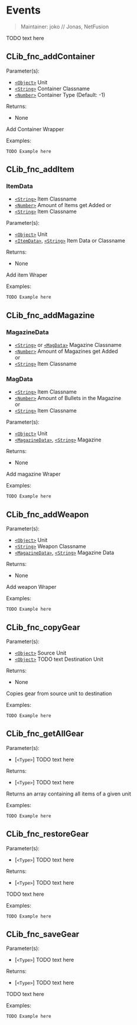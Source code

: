 # Events

> Maintainer: joko // Jonas, NetFusion

TODO text here

## CLib_fnc_addContainer

Parameter(s):
* [`<Object>`] Unit
* [`<String>`] Container Classname
* [`<Number>`] Container Type (Default: -1)

Returns:
* None

Add Container Wrapper

Examples:

```sqf
TODO Example here
```

## CLib_fnc_addItem

### ItemData
* [`<String>`] Item Classname
* [`<Number>`] Amount of Items get Added
or
* [`<String>`] Item Classname

Parameter(s):
* [`<Object>`] Unit
* [`<ItemData>`], [`<String>`] Item Data or Classname

Returns:
* None

Add item Wraper

Examples:

```sqf
TODO Example here
```

## CLib_fnc_addMagazine

### MagazineData
* [`<String>`] or [`<MagData>`] Magazine Classname
* [`<Number>`] Amount of Magazines get Added  
or  
* [`<String>`] Item Classname

### MagData
* [`<String>`] Item Classname
* [`<Number>`] Amount of Bullets in the Magazine  
or  
* [`<String>`] Item Classname

Parameter(s):
* [`<Object>`] Unit
* [`<MagazineData>`], [`<String>`] Magazine

Returns:
* None

Add magazine Wraper

Examples:

```sqf
TODO Example here
```

## CLib_fnc_addWeapon

Parameter(s):
* [`<Object>`] Unit
* [`<String>`] Weapon Classname
* [`<MagazineData>`], [`<String>`] Magazine Data

Returns:
* None

Add weapon Wraper

Examples:

```sqf
TODO Example here
```

## CLib_fnc_copyGear

Parameter(s):
* [`<Object>`] Source Unit
* [`<Object>`] TODO text Destination Unit

Returns:
* None

Copies gear from source unit to destination

Examples:

```sqf
TODO Example here
```

## CLib_fnc_getAllGear

Parameter(s):
* [`<Type>`] TODO text here

Returns:
* [`<Type>`] TODO text here

Returns an array containing all items of a given unit

Examples:

```sqf
TODO Example here
```

## CLib_fnc_restoreGear

Parameter(s):
* [`<Type>`] TODO text here

Returns:
* [`<Type>`] TODO text here

TODO text here

Examples:

```sqf
TODO Example here
```

## CLib_fnc_saveGear

Parameter(s):
* [`<Type>`] TODO text here

Returns:
* [`<Type>`] TODO text here

TODO text here

Examples:

```sqf
TODO Example here
```

[`<Control>`]: https://community.bistudio.com/wiki/Control
[`<Anything>`]: https://community.bistudio.com/wiki/Anything
[`<Config>`]: https://community.bistudio.com/wiki/Config
[`<Object>`]: https://community.bistudio.com/wiki/Object
[`<String>`]: https://community.bistudio.com/wiki/String
[`<Number>`]: https://community.bistudio.com/wiki/Number
[`<Array>`]: https://community.bistudio.com/wiki/Array
[`<Position>`]: https://community.bistudio.com/wiki/Position
[`<Color>`]: https://community.bistudio.com/wiki/Color
[`<Boolean>`]: https://community.bistudio.com/wiki/Boolean
[`<Code>`]: https://community.bistudio.com/wiki/Code
[`<Group>`]: https://community.bistudio.com/wiki/Group
[`<Location>`]: https://community.bistudio.com/wiki/Location
[`<ItemData>`]: #ItemData
[`<MagData>`]: #MagData
[`<MagazineData>`]: #MagazineData
